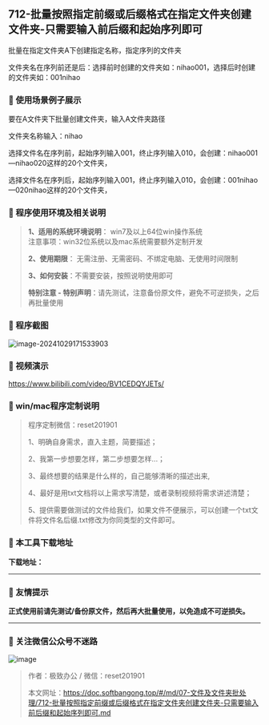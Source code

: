 ## 712-批量按照指定前缀或后缀格式在指定文件夹创建文件夹-只需要输入前后缀和起始序列即可

批量在指定文件夹A下创建指定名称，指定序列的文件夹

文件夹名在序列前还是后：选择前时创建的文件夹如：nihao001，选择后时创建的文件夹如：001nihao

### 📑 使用场景例子展示

要在A文件夹下批量创建文件夹，输入A文件夹路径

文件夹名称输入：nihao

选择文件名在序列前，起始序列输入001，终止序列输入010，会创建：nihao001—nihao020这样的20个文件夹，

选择文件名在序列后，起始序列输入001，终止序列输入010，会创建：001nihao—020nihao这样的20个文件夹，

### 📑 程序使用环境及相关说明

> **1、适用的系统环境说明**： win7及以上64位win操作系统  
> 注意事项：win32位系统以及mac系统需要额外定制开发  
>
> **2、使用期限**： 无需注册、无需密码、不绑定电脑、无使用时间限制  
>
> **3、如何安装**：不需要安装，按照说明使用即可  
>
> **特别注意 - 特别声明**：请先测试，注意备份原文件，避免不可逆损失，之后再批量使用

### 📑 程序截图
![image-20241029171533903](https://s2.loli.net/2024/11/01/rTmHboGSYpWxDgM.png) 

### 📑 视频演示

https://www.bilibili.com/video/BV1CEDQYJETs/

### 📑 win/mac程序定制说明

> 程序定制微信：reset201901  
>
> 1、明确自身需求，直入主题，简要描述；
>
> 2、我第一步想要怎样，第二步想要怎样...； 
>
> 3、最终想要的结果是什么样的，自己能够清晰的描述出来,  
>
> 4、最好是用txt文档将以上需求写清楚，或者录制视频将需求讲述清楚；  
>
> 5、提供需要做测试的文件给我们，如果文件不便展示，可以创建一个txt文件将文件名后缀.txt修改为你同类型的文件即可。  

### 📑 本工具下载地址

**下载地址：**

------

### 📑 友情提示

**正式使用前请先测试/备份原文件，然后再大批量使用，以免造成不可逆损失。**

------

### 📑 关注微信公众号不迷路

![image](https://s2.loli.net/2024/11/02/tK9T7jxLcuv5rUk.png)

> 作者：极致办公  /  微信：reset201901
>
> 本文网址：https://doc.softbangong.top/#/md/07-文件及文件夹批处理/712-批量按照指定前缀或后缀格式在指定文件夹创建文件夹-只需要输入前后缀和起始序列即可.md